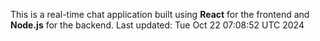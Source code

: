 This is a real-time chat application built using **React** for the frontend and **Node.js** for the backend.
Last updated: Tue Oct 22 07:08:52 UTC 2024

